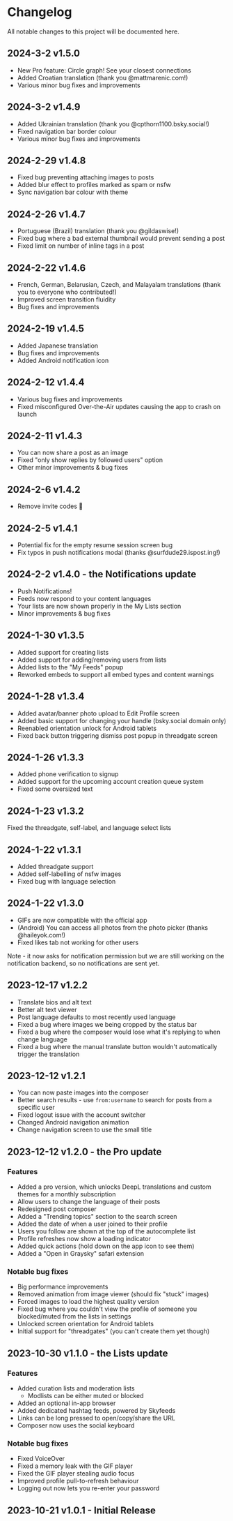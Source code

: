 # Changelog

All notable changes to this project will be documented here.

## 2024-3-2 v1.5.0

- New Pro feature: Circle graph! See your closest connections
- Added Croatian translation (thank you @mattmarenic.com!)
- Various minor bug fixes and improvements


## 2024-3-2 v1.4.9

- Added Ukrainian translation (thank you @cpthorn1100.bsky.social!)
- Fixed navigation bar border colour
- Various minor bug fixes and improvements

## 2024-2-29 v1.4.8

- Fixed bug preventing attaching images to posts
- Added blur effect to profiles marked as spam or nsfw
- Sync navigation bar colour with theme

## 2024-2-26 v1.4.7

- Portuguese (Brazil) translation (thank you @gildaswise!)
- Fixed bug where a bad external thumbnail would prevent sending a post
- Fixed limit on number of inline tags in a post

## 2024-2-22 v1.4.6

- French, German, Belarusian, Czech, and Malayalam translations (thank you to everyone who contributed!)
- Improved screen transition fluidity
- Bug fixes and improvements

## 2024-2-19 v1.4.5

- Added Japanese translation
- Bug fixes and improvements
- Added Android notification icon

## 2024-2-12 v1.4.4

- Various bug fixes and improvements
- Fixed misconfigured Over-the-Air updates causing the app to crash on launch

## 2024-2-11 v1.4.3

- You can now share a post as an image
- Fixed "only show replies by followed users" option
- Other minor improvements & bug fixes

## 2024-2-6 v1.4.2

- Remove invite codes 🎉

## 2024-2-5 v1.4.1

- Potential fix for the empty resume session screen bug
- Fix typos in push notifications modal (thanks @surfdude29.ispost.ing!)

## 2024-2-2 v1.4.0 - the Notifications update

- Push Notifications!
- Feeds now respond to your content languages
- Your lists are now shown properly in the My Lists section
- Minor improvements & bug fixes

## 2024-1-30 v1.3.5

- Added support for creating lists
- Added support for adding/removing users from lists
- Added lists to the "My Feeds" popup
- Reworked embeds to support all embed types and content warnings

## 2024-1-28 v1.3.4

- Added avatar/banner photo upload to Edit Profile screen
- Added basic support for changing your handle (bsky.social domain only)
- Reenabled orientation unlock for Android tablets
- Fixed back button triggering dismiss post popup in threadgate screen

## 2024-1-26 v1.3.3

- Added phone verification to signup
- Added support for the upcoming account creation queue system
- Fixed some oversized text

## 2024-1-23 v1.3.2

Fixed the threadgate, self-label, and language select lists

## 2024-1-22 v1.3.1

- Added threadgate support
- Added self-labelling of nsfw images
- Fixed bug with language selection

## 2024-1-22 v1.3.0

- GIFs are now compatible with the official app
- (Android) You can access all photos from the photo picker (thanks @haileyok.com!)
- Fixed likes tab not working for other users

Note - it now asks for notification permission but we are still working on the notification backend, so no notifications are sent yet.

## 2023-12-17 v1.2.2

- Translate bios and alt text
- Better alt text viewer
- Post language defaults to most recently used language
- Fixed a bug where images we being cropped by the status bar
- Fixed a bug where the composer would lose what it's replying to when change language
- Fixed a bug where the manual translate button wouldn't automatically trigger the translation

## 2023-12-12 v1.2.1

- You can now paste images into the composer
- Better search results - use `from:username` to search for posts from a specific user
- Fixed logout issue with the account switcher
- Changed Android navigation animation
- Change navigation screen to use the small title

## 2023-12-12 v1.2.0 - the Pro update

### Features

- Added a pro version, which unlocks DeepL translations and custom themes for a monthly subscription
- Allow users to change the language of their posts
- Redesigned post composer
- Added a "Trending topics" section to the search screen
- Added the date of when a user joined to their profile
- Users you follow are shown at the top of the autocomplete list
- Profile refreshes now show a loading indicator
- Added quick actions (hold down on the app icon to see them)
- Added a "Open in Graysky" safari extension

### Notable bug fixes

- Big performance improvements
- Removed animation from image viewer (should fix "stuck" images)
- Forced images to load the highest quality version
- Fixed bug where you couldn't view the profile of someone you blocked/muted from the lists in settings
- Unlocked screen orientation for Android tablets
- Initial support for "threadgates" (you can't create them yet though)

## 2023-10-30 v1.1.0 - the Lists update

### Features

- Added curation lists and moderation lists
  - Modlists can be either muted or blocked
- Added an optional in-app browser
- Added dedicated hashtag feeds, powered by Skyfeeds
- Links can be long pressed to open/copy/share the URL
- Composer now uses the social keyboard

### Notable bug fixes

- Fixed VoiceOver
- Fixed a memory leak with the GIF player
- Fixed the GIF player stealing audio focus
- Improved profile pull-to-refresh behaviour
- Logging out now lets you re-enter your password

## 2023-10-21 v1.0.1 - Initial Release
